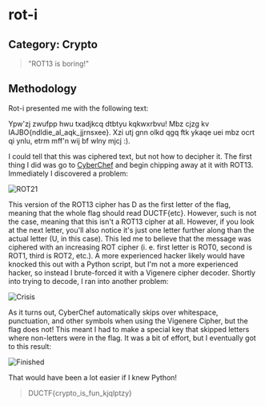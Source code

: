 rot-i
=====

## Category: Crypto

> "ROT13 is boring!"

## Methodology

Rot-i presented me with the following text: 

Ypw'zj zwufpp hwu txadjkcq dtbtyu kqkwxrbvu! Mbz cjzg kv IAJBO{ndldie_al_aqk_jjrnsxee}. Xzi utj gnn olkd qgq ftk ykaqe uei mbz ocrt qi ynlu, etrm mff'n wij bf wlny mjcj :).

I could tell that this was ciphered text, but not how to decipher it. The first thing I did was go to [CyberChef](https://gchq.github.io/CyberChef/) and begin chipping away at it with ROT13. Immediately I discovered a problem:

![ROT21](img/ROT21.png)

This version of the ROT13 cipher has D as the first letter of the flag, meaning that the whole flag should read DUCTF{etc}. However, such is not the case, meaning that this isn't a ROT13 cipher at all. However, if you look at the next letter, you'll also notice it's just one letter further along than the actual letter (U, in this case). This led me to believe that the message was ciphered with an increasing ROT cipher (i. e. first letter is ROT0, second is ROT1, third is ROT2, etc.). A more experienced hacker likely would have knocked this out with a Python script, but I'm not a more experienced hacker, so instead I brute-forced it with a Vigenere cipher decoder. Shortly into trying to decode, I ran into another problem:

![Crisis](img/Crisis.png)

As it turns out, CyberChef automatically skips over whitespace, punctuation, and other symbols when using the Vigenere Cipher, but the flag does not! This meant I had to make a special key that skipped letters where non-letters were in the flag. It was a bit of effort, but I eventually got to this result:

![Finished](img/Finished.png)

That would have been a lot easier if I knew Python!

> DUCTF{crypto_is_fun_kjqlptzy}
